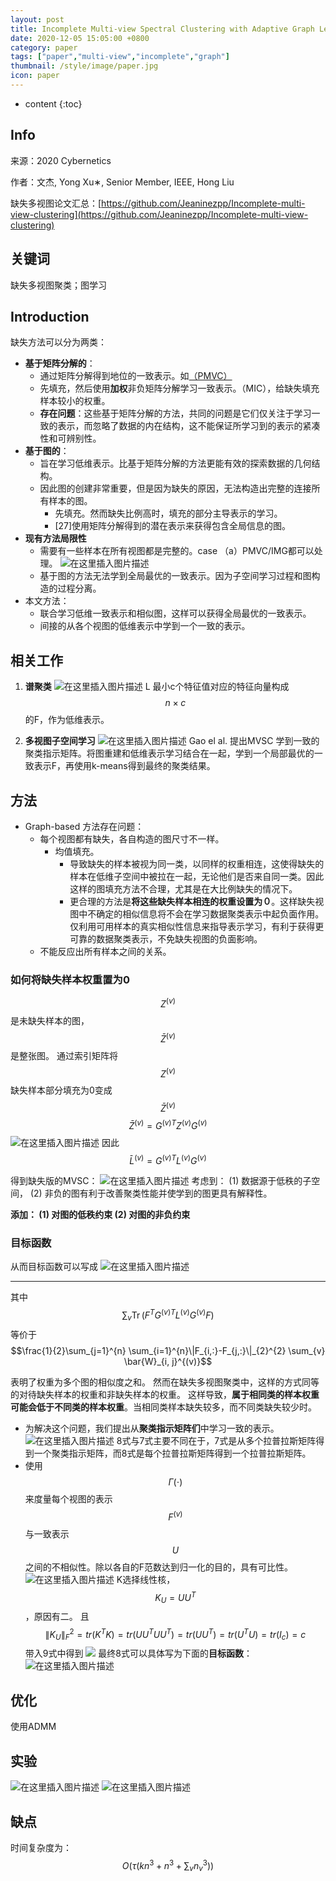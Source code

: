 ```yaml
---
layout: post
title: Incomplete Multi-view Spectral Clustering with Adaptive Graph Learning 论文
date: 2020-12-05 15:05:00 +0800
category: paper
tags: ["paper","multi-view","incomplete","graph"]
thumbnail: /style/image/paper.jpg
icon: paper
---
```



* content
{:toc}

## Info
来源：2020 Cybernetics

作者：文杰, Yong Xu∗, Senior Member, IEEE, Hong Liu

缺失多视图论文汇总：[https://github.com/Jeaninezpp/Incomplete-multi-view-clustering](https://github.com/Jeaninezpp/Incomplete-multi-view-clustering)

##  关键词
缺失多视图聚类；图学习

## Introduction
缺失方法可以分为两类：
- **基于矩阵分解的**：
	- 通过矩阵分解得到地位的一致表示。如[（PMVC）](https://blog.csdn.net/zpainter/article/details/106229861)
	- 先填充，然后使用**加权**非负矩阵分解学习一致表示。（MIC），给缺失填充样本较小的权重。
	- **存在问题**：这些基于矩阵分解的方法，共同的问题是它们仅关注于学习一致的表示，而忽略了数据的内在结构，这不能保证所学习到的表示的紧凑性和可辨别性。
- **基于图的**：
	- 旨在学习低维表示。比基于矩阵分解的方法更能有效的探索数据的几何结构。
	- 因此图的创建非常重要，但是因为缺失的原因，无法构造出完整的连接所有样本的图。
		- 先填充。然而缺失比例高时，填充的部分主导表示的学习。
		- [27]使用矩阵分解得到的潜在表示来获得包含全局信息的图。
- **现有方法局限性**
	- 需要有一些样本在所有视图都是完整的。case （a）PMVC/IMG都可以处理。
![在这里插入图片描述](https://img-blog.csdnimg.cn/20200612121833177.png)
	- 基于图的方法无法学到全局最优的一致表示。因为子空间学习过程和图构造的过程分离。
- 本文方法：
	- 联合学习低维一致表示和相似图，这样可以获得全局最优的一致表示。
	- 间接的从各个视图的低维表示中学到一个一致的表示。

## 相关工作
1. **谱聚类**
![在这里插入图片描述](https://img-blog.csdnimg.cn/20200612121042573.png)
L 最小c个特征值对应的特征向量构成 $$n\times c$$ 的F，作为低维表示。

2. **多视图子空间学习**
![在这里插入图片描述](https://img-blog.csdnimg.cn/20200612121353144.png)
Gao el al. 提出MVSC 学到一致的聚类指示矩阵。将图重建和低维表示学习结合在一起，学到一个局部最优的一致表示F，再使用k-means得到最终的聚类结果。

## 方法
- Graph-based 方法存在问题：
	- 每个视图都有缺失，各自构造的图尺寸不一样。	
		- 均值填充。
			- 导致缺失的样本被视为同一类，以同样的权重相连，这使得缺失的样本在低维子空间中被拉在一起，无论他们是否来自同一类。因此这样的图填充方法不合理，尤其是在大比例缺失的情况下。
			- 更合理的方法是**将这些缺失样本相连的权重设置为０**。这样缺失视图中不确定的相似信息将不会在学习数据聚类表示中起负面作用。仅利用可用样本的真实相似性信息来指导表示学习，有利于获得更可靠的数据聚类表示，不免缺失视图的负面影响。
	- 不能反应出所有样本之间的关系。

### 如何将缺失样本权重置为0
 $$Z^{(v)}$$ 是未缺失样本的图， $$\bar{Z}^{(v)}$$ 是整张图。
通过索引矩阵将 $$Z^{(v)}$$ 缺失样本部分填充为0变成 $$\bar{Z}^{(v)}$$ 
 $$\bar{Z}^{(v)}={G^{(v)}}^T Z^{(v)} G^{(v)}$$ 
![在这里插入图片描述](https://img-blog.csdnimg.cn/20200612125343678.png)
因此 $$\bar{L}^{(v)}={G^{(v)}}^T L^{(v)} G^{(v)}$$ 

得到缺失版的MVSC：
![在这里插入图片描述](https://img-blog.csdnimg.cn/20200612125022606.png)
考虑到：
(1) 数据源于低秩的子空间，
(2) 非负的图有利于改善聚类性能并使学到的图更具有解释性。

**添加：
(1) 对图的低秩约束
(2) 对图的非负约束**

### 目标函数
从而目标函数可以写成
![在这里插入图片描述](https://img-blog.csdnimg.cn/20200612130324546.png)

---
其中
 $$\sum_{v} \operatorname{Tr}\left(F^{T} G^{(v) T} L^{(v)} G^{(v)} F\right)$$ 
等价于
 $$\frac{1}{2}\sum_{j=1}^{n} \sum_{i=1}^{n}\|F_{i,:}-F_{j,:}\|_{2}^{2} \sum_{v} \bar{W}_{i, j}^{(v)}$$ 

表明了权重为多个图的相似度之和。
然而在缺失多视图聚类中，这样的方式同等的对待缺失样本的权重和非缺失样本的权重。
这样导致，**属于相同类的样本权重可能会低于不同类的样本权重**。当相同类样本缺失较多，而不同类缺失较少时。

- 为解决这个问题，我们提出从**聚类指示矩阵们**中学习一致的表示。
![在这里插入图片描述](https://img-blog.csdnimg.cn/20200612204850467.png)
8式与7式主要不同在于，7式是从多个拉普拉斯矩阵得到一个聚类指示矩阵，而8式是每个拉普拉斯矩阵得到一个拉普拉斯矩阵。
- 使用  $$\Gamma(\cdot)$$  来度量每个视图的表示  $$F^{(v)}$$ 与一致表示  $$U$$  之间的不相似性。除以各自的F范数达到归一化的目的，具有可比性。
![在这里插入图片描述](https://img-blog.csdnimg.cn/20200612205049154.png)
K选择线性核， $$K_U=UU^T$$ ，原因有二。
且
 $$\left\|K_{U}\right\|_{F}^{2}=tr(K^TK)=tr(UU^TUU^T)=tr(UU^T)=tr(U^TU)=tr(I_c)=c$$ 
带入9式中得到
![](https://img-blog.csdnimg.cn/20200612225351298.png)
最终8式可以具体写为下面的**目标函数**：
![在这里插入图片描述](https://img-blog.csdnimg.cn/20200612225448376.png)


## 优化
使用ADMM

## 实验
![在这里插入图片描述](https://img-blog.csdnimg.cn/20200612232424100.png?x-oss-process=image/watermark,type_ZmFuZ3poZW5naGVpdGk,shadow_10,text_aHR0cHM6Ly9ibG9nLmNzZG4ubmV0L3pwYWludGVy,size_16,color_FFFFFF,t_70)
![在这里插入图片描述](https://img-blog.csdnimg.cn/2020061223315963.png?x-oss-process=image/watermark,type_ZmFuZ3poZW5naGVpdGk,shadow_10,text_aHR0cHM6Ly9ibG9nLmNzZG4ubmV0L3pwYWludGVy,size_16,color_FFFFFF,t_70)


## 缺点
时间复杂度为： $$O\left(\tau\left(k n^{3}+n^{3}+\sum_{v} n_{v}^{3}\right)\right)$$ 
